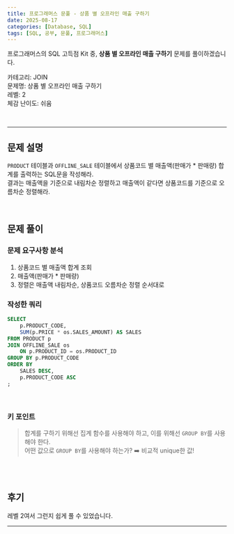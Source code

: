 ```yaml
---
title: 프로그래머스 문풀 - 상품 별 오프라인 매출 구하기
date: 2025-08-17 
categories: [Database, SQL]
tags: [SQL, 공부, 문풀, 프로그래머스]
---
```


프로그래머스의 SQL 고득점 Kit 중, 
**상품 별 오프라인 매출 구하기** 문제를 풀이하겠습니다.

카테고리: JOIN  
문제명: 상품 별 오프라인 매출 구하기    
레벨: 2    
체감 난이도: 쉬움    


<br>

----



## 문제 설명
`PRODUCT` 테이블과 `OFFLINE_SALE` 테이블에서 상품코드 별 매출액(판매가 * 판매량) 합계를 출력하는 SQL문을 작성해라.       
결과는 매출액을 기준으로 내림차순 정렬하고 매출액이 같다면 상품코드를 기준으로 오름차순 정렬해라.    

<br>

## 문제 풀이
### 문제 요구사항 분석
1. 상품코드 별 매출액 합계 조회
2. 매출액(판매가 * 판매량)
3. 정렬은 매출액 내림차순, 상품코드 오름차순 정렬 순서대로


### 작성한 쿼리
```sql
SELECT
    p.PRODUCT_CODE,
    SUM(p.PRICE * os.SALES_AMOUNT) AS SALES
FROM PRODUCT p
JOIN OFFLINE_SALE os
    ON p.PRODUCT_ID = os.PRODUCT_ID
GROUP BY p.PRODUCT_CODE
ORDER BY
    SALES DESC,
    p.PRODUCT_CODE ASC
;
```

<br>

### 키 포인트
> 합계를 구하기 위해선 집계 함수를 사용해야 하고, 이를 위해선 `GROUP BY`를 사용해야 한다.       
> 어떤 값으로 `GROUP BY`를 사용해야 하는가? ➡️ 비교적 unique한 값!

<br>



<br>

## 후기
레벨 2여서 그런지 쉽게 풀 수 있었습니다.    

****